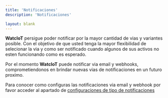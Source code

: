 ```yaml
---
title: 'Notificaciones'
description: 'Notificaciones'

layout: blank
---
```


**WatcIoT** persigue poder notificar por la mayor cantidad de vias y variantes posible. Con el objetivo
de que usted tenga la mayor flexibilidad de selecionar la via y como ser notificado cuando algunos
de sus activos no esten funcionando como es esperado.

Por el momento **WatcIoT** puede notificar via email y webhooks, comprometiendonos en 
brindar nuevas vias de notificaciones en un futuro proximo. 

Para conocer como configuras las notificaciones via email y webhook por favor acceder al apartado 
de [configuraciones de tipo de notificaciones](#/notif/)